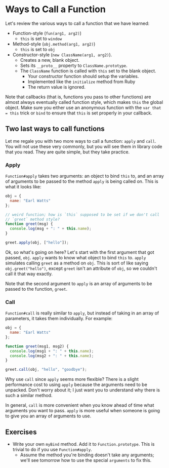 # Ways to Call a Function

Let's review the various ways to call a function that we have learned:

* Function-style (`fun(arg1, arg2)`)
    * `this` is set to `window`
* Method-style (`obj.method(arg1, arg2)`)
    * `this` is set to `obj`
* Constructor-style (`new ClassName(arg1, arg2)`).
    * Creates a new, blank object.
    * Sets its `__proto__` property to `ClassName.prototype`.
    * The `ClassName` function is called with `this` set to the
      blank object.
        * Your constructor function should setup the variables.
        * Implemented like the `initialize` method from Ruby
        * The return value is ignored.

Note that callbacks (that is, functions you pass to other functions) are almost
always eventually called function style, which makes `this` the global object.
Make sure you either use an anonymous function with the `var that = this` trick 
or `bind` to ensure that `this` is set properly in your callback.

## Two last ways to call functions

Let me regale you with two more ways to call a function: `apply` and
`call`. You will not use these very commonly, but you will see them in
library code that you read. They are quite simple, but they take
practice.

### Apply

`Function#apply` takes two arguments: an object to bind `this` to, and
an array of arguments to be passed to the method `apply` is being
called on. This is what it looks like:

```javascript
obj = {
  name: "Earl Watts"
};

// weird function; how is `this` supposed to be set if we don't call
// `greet` method style?
function greet(msg) {
  console.log(msg + ": " + this.name);
}

greet.apply(obj, ["hello"]);
```

Ok, so what's going on here? Let's start with the first argument that
got passed, `obj`. `apply` wants to know what object to bind `this`
to. `apply` simulates calling `greet` as a method on `obj`. This is
sort of like saying `obj.greet("hello")`, except `greet` isn't an
attribute of `obj`, so we couldn't call it that way exactly.

Note that the second argument to `apply` is an array of arguments to
be passed to the function, `greet`.

### Call

`Function#call` is really similar to `apply`, but instead of taking in
an array of parameters, it takes them individually. For example:

```javascript
obj = {
  name: "Earl Watts"
};

function greet(msg1, msg2) {
  console.log(msg1 + ": " + this.name);
  console.log(msg2 + ": " + this.name);
}

greet.call(obj, "hello", "goodbye");
```

Why use `call` since `apply` seems more flexible? There is a slight
performance cost to using `apply` because the arguments need to be
unpacked. Don't worry about it; I just want you to understand why
there is such a similar method.

In general, `call` is more convenient when you know ahead of time what arguments you want to pass. `apply` is more
useful when someone is going to give you an array of arguments to use.

## Exercises

* Write your own `myBind` method. Add it to `Function.prototype`. This
  is trivial to do if you use `Function#apply`.
    * Assume the method you're binding doesn't take any arguments;
      we'll see tomorrow how to use the special `arguments` to fix
      this.
